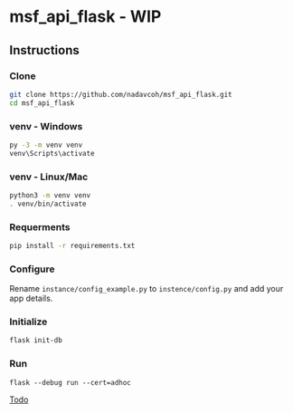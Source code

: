 # msf_api_flask - WIP
## Instructions
### Clone
```sh
git clone https://github.com/nadavcoh/msf_api_flask.git
cd msf_api_flask
```
### venv - Windows
```bat
py -3 -m venv venv
venv\Scripts\activate
```
### venv - Linux/Mac
```sh
python3 -m venv venv
. venv/bin/activate
```
### Requerments
```sh
pip install -r requirements.txt
```
### Configure
Rename `instance/config_example.py` to `instence/config.py` and add your app details.
### Initialize
```sh
flask init-db
```
### Run
```
flask --debug run --cert=adhoc
```

[Todo](todo.md)